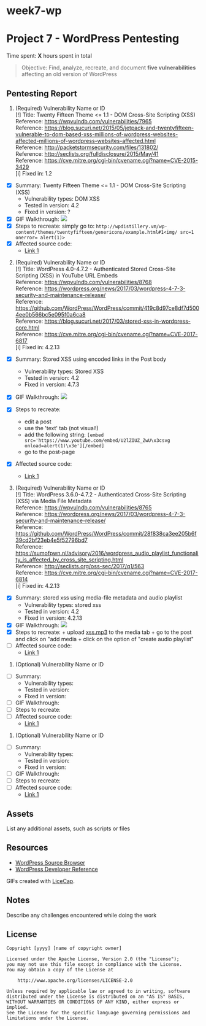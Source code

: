 # week7-wp

# Project 7 - WordPress Pentesting

Time spent: **X** hours spent in total

> Objective: Find, analyze, recreate, and document **five vulnerabilities** affecting an old version of WordPress

## Pentesting Report

1. (Required) Vulnerability Name or ID<br>
[!] Title: Twenty Fifteen Theme <= 1.1 - DOM Cross-Site Scripting (XSS)<br>
    Reference: https://wpvulndb.com/vulnerabilities/7965<br>
    Reference: https://blog.sucuri.net/2015/05/jetpack-and-twentyfifteen-vulnerable-to-dom-based-xss-millions-of-wordpress-websites-affected-millions-of-wordpress-websites-affected.html<br>
    Reference: http://packetstormsecurity.com/files/131802/<br>
    Reference: http://seclists.org/fulldisclosure/2015/May/41<br>
    Reference: https://cve.mitre.org/cgi-bin/cvename.cgi?name=CVE-2015-3429<br>
[i] Fixed in: 1.2<br>

  - [x] Summary: Twenty Fifteen Theme <= 1.1 - DOM Cross-Site Scripting (XSS)
    - Vulnerability types: DOM XSS
    - Tested in version: 4.2
    - Fixed in version: ?
  - [x] GIF Walkthrough: ![](https://github.com/alfasin/week7-wp/blob/master/CVE1.gif)
  - [x] Steps to recreate: simply go to: `http://wpdistillery.vm/wp-content/themes/twentyfifteen/genericons/example.html#1<img/ src=1 onerror= alert(1)>`
  - [x] Affected source code:
    - [Link 1](https://github.com/Automattic/Genericons/commit/798ac98579dd72dfdb11bdee3e7bebf01cffb1f7)
    
2. (Required) Vulnerability Name or ID<br>
[!] Title: WordPress  4.0-4.7.2 - Authenticated Stored Cross-Site Scripting (XSS) in YouTube URL Embeds<br>
    Reference: https://wpvulndb.com/vulnerabilities/8768<br>
    Reference: https://wordpress.org/news/2017/03/wordpress-4-7-3-security-and-maintenance-release/<br>
    Reference: https://github.com/WordPress/WordPress/commit/419c8d97ce8df7d5004ee0b566bc5e095f0a6ca8<br>
    Reference: https://blog.sucuri.net/2017/03/stored-xss-in-wordpress-core.html<br>
    Reference: https://cve.mitre.org/cgi-bin/cvename.cgi?name=CVE-2017-6817<br>
[i] Fixed in: 4.2.13<br>

  - [x] Summary: Stored XSS using encoded links in the Post body
    - Vulnerability types: Stored XSS
    - Tested in version: 4.2
    - Fixed in version: 4.7.3
  - [x] GIF Walkthrough: ![](https://github.com/alfasin/week7-wp/blob/master/CVE2.gif)
  - [x] Steps to recreate: 
    + edit a post 
    + use the 'text' tab (not visual!) 
    + add the following string: `[embed src='https://www.youtube.com/embed/U2lZIUZ_ZwU\x3csvg onload=alert(1)\x3e'][/embed]`
    + go to the post-page
    
  - [x] Affected source code:
    - [Link 1](https://github.com/WordPress/WordPress/commit/419c8d97ce8df7d5004ee0b566bc5e095f0a6ca8)
    
3. (Required) Vulnerability Name or ID<br>
[!] Title: WordPress 3.6.0-4.7.2 - Authenticated Cross-Site Scripting (XSS) via Media File Metadata<br>
    Reference: https://wpvulndb.com/vulnerabilities/8765<br>
    Reference: https://wordpress.org/news/2017/03/wordpress-4-7-3-security-and-maintenance-release/<br>
    Reference: https://github.com/WordPress/WordPress/commit/28f838ca3ee205b6f39cd2bf23eb4e5f52796bd7<br>
    Reference: https://sumofpwn.nl/advisory/2016/wordpress_audio_playlist_functionality_is_affected_by_cross_site_scripting.html<br>
    Reference: http://seclists.org/oss-sec/2017/q1/563<br>
    Reference: https://cve.mitre.org/cgi-bin/cvename.cgi?name=CVE-2017-6814<br>
[i] Fixed in: 4.2.13<br>

  - [x] Summary: stored xss using media-file metadata and audio playlist
    - Vulnerability types: stored xss
    - Tested in version: 4.2
    - Fixed in version: 4.2.13
  - [x] GIF Walkthrough: ![](https://github.com/alfasin/week7-wp/blob/master/CVE3.gif)
  - [x] Steps to recreate: 
        + upload [xss.mp3](https://github.com/alfasin/week7-wp/blob/master/xss.mp3) to the media tab
        + go to the post and click on "add media
        + click on the option of "create audio playlist"
  - [ ] Affected source code:
    - [Link 1](https://github.com/WordPress/WordPress/commit/28f838ca3ee205b6f39cd2bf23eb4e5f52796bd7)
    
1. (Optional) Vulnerability Name or ID
  - [ ] Summary: 
    - Vulnerability types:
    - Tested in version:
    - Fixed in version: 
  - [ ] GIF Walkthrough: 
  - [ ] Steps to recreate: 
  - [ ] Affected source code:
    - [Link 1](https://core.trac.wordpress.org/browser/tags/version/src/source_file.php)
1. (Optional) Vulnerability Name or ID
  - [ ] Summary: 
    - Vulnerability types:
    - Tested in version:
    - Fixed in version: 
  - [ ] GIF Walkthrough: 
  - [ ] Steps to recreate: 
  - [ ] Affected source code:
    - [Link 1](https://core.trac.wordpress.org/browser/tags/version/src/source_file.php) 

## Assets

List any additional assets, such as scripts or files

## Resources

- [WordPress Source Browser](https://core.trac.wordpress.org/browser/)
- [WordPress Developer Reference](https://developer.wordpress.org/reference/)

GIFs created with [LiceCap](http://www.cockos.com/licecap/).

## Notes

Describe any challenges encountered while doing the work

## License

    Copyright [yyyy] [name of copyright owner]

    Licensed under the Apache License, Version 2.0 (the "License");
    you may not use this file except in compliance with the License.
    You may obtain a copy of the License at

        http://www.apache.org/licenses/LICENSE-2.0

    Unless required by applicable law or agreed to in writing, software
    distributed under the License is distributed on an "AS IS" BASIS,
    WITHOUT WARRANTIES OR CONDITIONS OF ANY KIND, either express or implied.
    See the License for the specific language governing permissions and
    limitations under the License.
